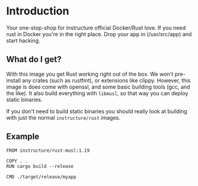 # Introduction

Your one-stop-shop for Instructure official Docker/Rust love. If you need rust
in Docker you're in the right place. Drop your app in (/usr/src/app)
and start hacking.

## What do I get?

With this image you get Rust working right out of the box. We won't pre-install
any crates (such as rustfmt), or extensions like clippy. However, this image is
does come with openssl, and some basic building tools (gcc, and the like). It
also build everything with `libmusl`, so that way you can deploy static binaries.

If you don't need to build static binaries you should really look at building
with just the normal `instructure/rust` images.

## Example

```
FROM instructure/rust-musl:1.19

COPY . .
RUN cargo build --release

CMD ./target/release/myapp
```
